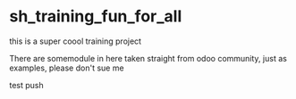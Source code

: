 # sh_training_fun_for_all
this is a super coool training project 

There are somemodule in here taken straight from odoo community, just as examples, please don't sue me

test push
